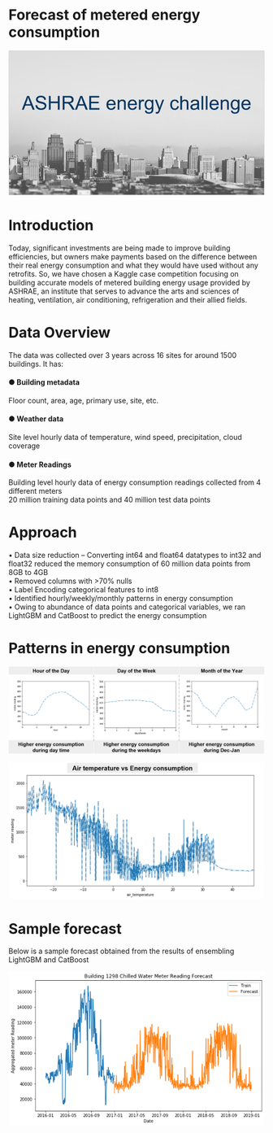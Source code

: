 # Forecast of metered energy consumption
![Alt Text](ASHRAE_challenge.png)

# Introduction
Today, significant investments are being made to improve building efficiencies, but owners make payments based on the difference between their real energy consumption and what they would have used without any retrofits. So, we have chosen a Kaggle case competition focusing on building accurate models of metered building energy usage provided by ASHRAE, an institute that serves to advance the arts and sciences of heating, ventilation, air conditioning, refrigeration and their allied fields.

# Data Overview
The data was collected over 3 years across 16 sites for around 1500 buildings. It has:<br />
#### ● Building metadata
Floor count, area, age, primary use, site, etc.
#### ●	Weather data
Site level hourly data of temperature, wind speed, precipitation, cloud coverage
#### ●	Meter Readings
Building level hourly data of energy consumption readings collected from 4 different meters<br />
20 million training data points and 40 million test data points

# Approach
•	Data size reduction – Converting int64 and float64 datatypes to int32 and float32 reduced the memory consumption of 60 million data points from 8GB to 4GB<br />
•	Removed columns with >70% nulls<br />
•	Label Encoding categorical features to int8<br />
•	Identified hourly/weekly/monthly patterns in energy consumption<br />
•	Owing to abundance of data points and categorical variables, we ran LightGBM and CatBoost to predict the energy consumption<br />

# Patterns in energy consumption
![Alt Text](Energy_consumption_trend.png)

![Alt Text](Air_Temp_variation.png)

# Sample forecast
Below is a sample forecast obtained from the results of ensembling LightGBM and CatBoost

![Alt Text](Sample_result.png)
